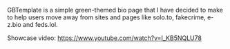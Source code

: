 GBTemplate is a simple green-themed bio page that I have decided to make to help users move away from sites and pages like solo.to, fakecrime, e-z.bio and feds.lol.

Showcase video: https://www.youtube.com/watch?v=I_KB5NQLU78
